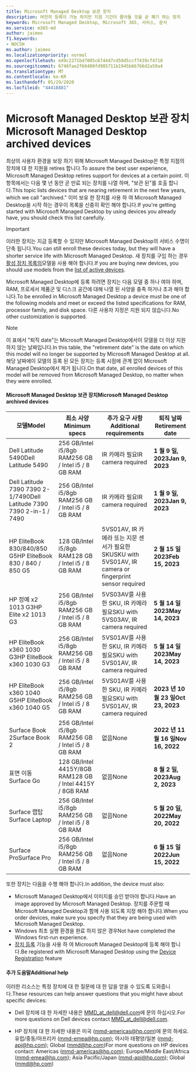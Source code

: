 ```yaml
---
title: Microsoft Managed Desktop 보관 장치
description: 여전히 등록이 가능 하지만 지원 기간이 줄어들 것을 곧 폐기 하는 장치
keywords: Microsoft Managed Desktop, Microsoft 365, 서비스, 문서
ms.service: m365-md
author: jaimeo
f1.keywords:
- NOCSH
ms.author: jaimeo
ms.localizationpriority: normal
ms.openlocfilehash: e49c2271bd7005c674447cd59d5ccf7439cf4710
ms.sourcegitcommit: 6746fae2f68400fd985711b1945b66766d2a59a4
ms.translationtype: MT
ms.contentlocale: ko-KR
ms.lasthandoff: 05/29/2020
ms.locfileid: "44418881"
---
```

# <a name="microsoft-managed-desktop-archived-devices"></a><span data-ttu-id="93a0d-104">Microsoft Managed Desktop 보관 장치</span><span class="sxs-lookup"><span data-stu-id="93a0d-104">Microsoft Managed Desktop archived devices</span></span>

<span data-ttu-id="93a0d-105">최상의 사용자 환경을 보장 하기 위해 Microsoft Managed Desktop은 특정 지점의 장치에 대 한 지원을 retires 합니다.</span><span class="sxs-lookup"><span data-stu-id="93a0d-105">To assure the best user experience, Microsoft Managed Desktop retires support for devices at a certain point.</span></span> <span data-ttu-id="93a0d-106">이 항목에서는 다음 몇 년 동안 곧 만료 되는 장치를 나열 하며, "보관 된"를 호출 합니다.</span><span class="sxs-lookup"><span data-stu-id="93a0d-106">This topic lists devices that are nearing retirement in the next few years, which we call "archived."</span></span> <span data-ttu-id="93a0d-107">이미 보유 한 장치를 사용 하 여 Microsoft Managed Desktop을 시작 하는 경우이 목록을 신중히 확인 해야 합니다.</span><span class="sxs-lookup"><span data-stu-id="93a0d-107">If you're getting started with Microsoft Managed Desktop by using devices you already have, you should check this list carefully.</span></span>

>[!IMPORTANT]
><span data-ttu-id="93a0d-108">이러한 장치는 지금 등록할 수 있지만 Microsoft Managed Desktop의 서비스 수명이 단축 됩니다.</span><span class="sxs-lookup"><span data-stu-id="93a0d-108">You can still enroll these devices today, but they will have a shorter service life with Microsoft Managed Desktop.</span></span> <span data-ttu-id="93a0d-109">새 장치를 구입 하는 경우 [활성 장치 목록의](./device-list.md)모델을 사용 해야 합니다.</span><span class="sxs-lookup"><span data-stu-id="93a0d-109">If you are buying new devices, you should use models from the [list of active devices](./device-list.md).</span></span>

<!-- Microsoft 365 E5; Device as a Service -->
<!-- Split from device & technologies topic. Destination topic for aka.ms/device-list  -->
<span data-ttu-id="93a0d-110">Microsoft Managed Desktop에 등록 하려면 장치는 다음 모델 중 하나 여야 하며, RAM, 프로세서 제품군 및 디스크 공간에 대해 나열 된 사양을 충족 하거나 초과 해야 합니다.</span><span class="sxs-lookup"><span data-stu-id="93a0d-110">To be enrolled in Microsoft Managed Desktop a device must be one of the following models and meet or exceed the listed specifications for RAM, processor family, and disk space.</span></span> <span data-ttu-id="93a0d-111">다른 사용자 지정은 지원 되지 않습니다.</span><span class="sxs-lookup"><span data-stu-id="93a0d-111">No other customization is supported.</span></span>



>[!NOTE]
><span data-ttu-id="93a0d-112">이 표에서 "퇴직 date"는 Microsoft Managed Desktop에서이 모델을 더 이상 지원 하지 않는 날짜입니다.</span><span class="sxs-lookup"><span data-stu-id="93a0d-112">In this table, the "retirement date" is the date on which this model will no longer be supported by Microsoft Managed Desktop at all.</span></span> <span data-ttu-id="93a0d-113">해당 날짜에이 모델의 등록 된 모든 장치는 등록 시점에 관계 없이 Microsoft Managed Desktop에서 제거 됩니다.</span><span class="sxs-lookup"><span data-stu-id="93a0d-113">On that date, all enrolled devices of this model will be removed from Microsoft Managed Desktop, no matter when they were enrolled.</span></span>

#### <a name="microsoft-managed-desktop-archived-devices"></a><span data-ttu-id="93a0d-114">Microsoft Managed Desktop 보관 장치</span><span class="sxs-lookup"><span data-stu-id="93a0d-114">Microsoft Managed Desktop archived devices</span></span>

| <span data-ttu-id="93a0d-115">모델</span><span class="sxs-lookup"><span data-stu-id="93a0d-115">Model</span></span>  | <span data-ttu-id="93a0d-116">최소 사양</span><span class="sxs-lookup"><span data-stu-id="93a0d-116">Minimum specs</span></span>  | <span data-ttu-id="93a0d-117">추가 요구 사항 </span><span class="sxs-lookup"><span data-stu-id="93a0d-117">Additional requirements</span></span>  | <span data-ttu-id="93a0d-118">퇴직 날짜</span><span class="sxs-lookup"><span data-stu-id="93a0d-118">Retirement date</span></span> |
|---------|---------|---------|---------|
| <span data-ttu-id="93a0d-119">Dell Latitude 5490</span><span class="sxs-lookup"><span data-stu-id="93a0d-119">Dell Latitude 5490</span></span>| <span data-ttu-id="93a0d-120">256 GB/Intel i5/8gb RAM</span><span class="sxs-lookup"><span data-stu-id="93a0d-120">256 GB / Intel i5 / 8 GB RAM</span></span> | <span data-ttu-id="93a0d-121">IR 카메라 필요</span><span class="sxs-lookup"><span data-stu-id="93a0d-121">IR camera required</span></span> | <span data-ttu-id="93a0d-122">**1 월 9 일, 2023**</span><span class="sxs-lookup"><span data-stu-id="93a0d-122">**Jan 9, 2023**</span></span> |
| <span data-ttu-id="93a0d-123">Dell Latitude 7390 7390 2-1/7490</span><span class="sxs-lookup"><span data-stu-id="93a0d-123">Dell Latitude 7390 7390 2-in-1 / 7490</span></span> | <span data-ttu-id="93a0d-124">256 GB/Intel i5/8gb RAM</span><span class="sxs-lookup"><span data-stu-id="93a0d-124">256 GB / Intel i5 / 8 GB RAM</span></span>   | <span data-ttu-id="93a0d-125">IR 카메라 필요</span><span class="sxs-lookup"><span data-stu-id="93a0d-125">IR camera required</span></span> | <span data-ttu-id="93a0d-126">**1 월 9 일, 2023**</span><span class="sxs-lookup"><span data-stu-id="93a0d-126">**Jan 9, 2023**</span></span> |
|<span data-ttu-id="93a0d-127">HP EliteBook 830/840/850 G5</span><span class="sxs-lookup"><span data-stu-id="93a0d-127">HP EliteBook 830 / 840 / 850 G5</span></span>| <span data-ttu-id="93a0d-128">128 GB/Intel i5/8gb RAM</span><span class="sxs-lookup"><span data-stu-id="93a0d-128">128 GB / Intel i5 / 8 GB RAM</span></span> | <span data-ttu-id="93a0d-129">5VS01AV, IR 카메라 또는 지문 센서가 필요한 SKU</span><span class="sxs-lookup"><span data-stu-id="93a0d-129">SKU with 5VS01AV, IR camera or fingerprint sensor required</span></span>  | <span data-ttu-id="93a0d-130">**2 월 15 일 2023**</span><span class="sxs-lookup"><span data-stu-id="93a0d-130">**Feb 15, 2023**</span></span> |
|<span data-ttu-id="93a0d-131">HP 정예 x2 1013 G3</span><span class="sxs-lookup"><span data-stu-id="93a0d-131">HP Elite x2 1013 G3</span></span>| <span data-ttu-id="93a0d-132">256 GB/Intel i5/8gb RAM</span><span class="sxs-lookup"><span data-stu-id="93a0d-132">256 GB / Intel i5 / 8 GB RAM</span></span> | <span data-ttu-id="93a0d-133">5VS03AV를 사용한 SKU, IR 카메라 필요</span><span class="sxs-lookup"><span data-stu-id="93a0d-133">SKU with 5VS03AV, IR camera required</span></span> |<span data-ttu-id="93a0d-134">**5 월 14 일 2023**</span><span class="sxs-lookup"><span data-stu-id="93a0d-134">**May 14, 2023**</span></span> |
|<span data-ttu-id="93a0d-135">HP EliteBook x360 1030 G3</span><span class="sxs-lookup"><span data-stu-id="93a0d-135">HP EliteBook x360 1030 G3</span></span>| <span data-ttu-id="93a0d-136">256 GB/Intel i5/8gb RAM</span><span class="sxs-lookup"><span data-stu-id="93a0d-136">256 GB / Intel i5 / 8 GB RAM</span></span> | <span data-ttu-id="93a0d-137">5VS01AV를 사용한 SKU, IR 카메라 필요</span><span class="sxs-lookup"><span data-stu-id="93a0d-137">SKU with 5VS01AV, IR camera required</span></span> |<span data-ttu-id="93a0d-138">**5 월 14 일 2023**</span><span class="sxs-lookup"><span data-stu-id="93a0d-138">**May 14, 2023**</span></span> |
|<span data-ttu-id="93a0d-139">HP EliteBook x360 1040 G5</span><span class="sxs-lookup"><span data-stu-id="93a0d-139">HP EliteBook x360 1040 G5</span></span>| <span data-ttu-id="93a0d-140">256 GB/Intel i5/8gb RAM</span><span class="sxs-lookup"><span data-stu-id="93a0d-140">256 GB / Intel i5 / 8 GB RAM</span></span> | <span data-ttu-id="93a0d-141">5VS01AV를 사용한 SKU, IR 카메라 필요</span><span class="sxs-lookup"><span data-stu-id="93a0d-141">SKU with 5VS01AV, IR camera required</span></span> | <span data-ttu-id="93a0d-142">**2023 년 10 월 23 일**</span><span class="sxs-lookup"><span data-stu-id="93a0d-142">**Oct 23, 2023**</span></span> |
|<span data-ttu-id="93a0d-143">Surface Book 2</span><span class="sxs-lookup"><span data-stu-id="93a0d-143">Surface Book 2</span></span>| <span data-ttu-id="93a0d-144">256 GB/Intel i5/8gb RAM</span><span class="sxs-lookup"><span data-stu-id="93a0d-144">256 GB / Intel i5 / 8 GB RAM</span></span> | <span data-ttu-id="93a0d-145">없음</span><span class="sxs-lookup"><span data-stu-id="93a0d-145">None</span></span> | <span data-ttu-id="93a0d-146">**2022 년 11 월 16 일**</span><span class="sxs-lookup"><span data-stu-id="93a0d-146">**Nov 16, 2022**</span></span> |
|<span data-ttu-id="93a0d-147">표면 이동</span><span class="sxs-lookup"><span data-stu-id="93a0d-147">Surface Go</span></span>| <span data-ttu-id="93a0d-148">128 GB/Intel 4415Y/8GB RAM</span><span class="sxs-lookup"><span data-stu-id="93a0d-148">128 GB / Intel 4415Y / 8GB RAM</span></span> | <span data-ttu-id="93a0d-149">없음</span><span class="sxs-lookup"><span data-stu-id="93a0d-149">None</span></span> | <span data-ttu-id="93a0d-150">**8 월 2 일, 2023**</span><span class="sxs-lookup"><span data-stu-id="93a0d-150">**Aug 2, 2023**</span></span> |
|<span data-ttu-id="93a0d-151">Surface 랩탑</span><span class="sxs-lookup"><span data-stu-id="93a0d-151">Surface Laptop</span></span>| <span data-ttu-id="93a0d-152">256 GB/Intel i5/8gb RAM</span><span class="sxs-lookup"><span data-stu-id="93a0d-152">256 GB / Intel i5 / 8 GB RAM</span></span> | <span data-ttu-id="93a0d-153">없음</span><span class="sxs-lookup"><span data-stu-id="93a0d-153">None</span></span> | <span data-ttu-id="93a0d-154">**5 월 20 일, 2022**</span><span class="sxs-lookup"><span data-stu-id="93a0d-154">**May 20, 2022**</span></span> |
|<span data-ttu-id="93a0d-155">Surface Pro</span><span class="sxs-lookup"><span data-stu-id="93a0d-155">Surface Pro</span></span>| <span data-ttu-id="93a0d-156">256 GB/Intel i5/8gb RAM</span><span class="sxs-lookup"><span data-stu-id="93a0d-156">256 GB / Intel i5 / 8 GB RAM</span></span> | <span data-ttu-id="93a0d-157">없음</span><span class="sxs-lookup"><span data-stu-id="93a0d-157">None</span></span> | <span data-ttu-id="93a0d-158">**6 월 15 일 2022**</span><span class="sxs-lookup"><span data-stu-id="93a0d-158">**Jun 15, 2022**</span></span> |


<span data-ttu-id="93a0d-159">또한 장치는 다음을 수행 해야 합니다.</span><span class="sxs-lookup"><span data-stu-id="93a0d-159">In addition, the device must also:</span></span>

- <span data-ttu-id="93a0d-160">Microsoft Managed Desktop에서 이미지를 승인 받아야 합니다.</span><span class="sxs-lookup"><span data-stu-id="93a0d-160">Have an image approved by Microsoft Managed Desktop.</span></span> <span data-ttu-id="93a0d-161">장치를 주문할 때 Microsoft Managed Desktop과 함께 사용 되도록 지정 해야 합니다.</span><span class="sxs-lookup"><span data-stu-id="93a0d-161">When you order devices, make sure you specify that they are being used with Microsoft Managed Desktop.</span></span>
- <span data-ttu-id="93a0d-162">Windows 최초 실행 환경을 완료 하지 않은 경우</span><span class="sxs-lookup"><span data-stu-id="93a0d-162">Not have completed the Windows first-run experience.</span></span>
- <span data-ttu-id="93a0d-163">[장치 등록](https://aka.ms/mmddrhelp) 기능을 사용 하 여 Microsoft Managed Desktop에 등록 해야 합니다.</span><span class="sxs-lookup"><span data-stu-id="93a0d-163">Be registered with Microsoft Managed Desktop using the [Device Registration](https://aka.ms/mmddrhelp) feature</span></span>

#### <a name="additional-help"></a><span data-ttu-id="93a0d-164">추가 도움말</span><span class="sxs-lookup"><span data-stu-id="93a0d-164">Additional help</span></span>

<span data-ttu-id="93a0d-165">이러한 리소스는 특정 장치에 대 한 질문에 대 한 답을 얻을 수 있도록 도와줍니다.</span><span class="sxs-lookup"><span data-stu-id="93a0d-165">These resources can help answer questions that you might have about specific devices:</span></span>

- <span data-ttu-id="93a0d-166">Dell 장치에 대 한 자세한 내용은 [MMD_at_dell@dell.com](mailto:MMD_at_dell@dell.com)에 문의 하십시오.</span><span class="sxs-lookup"><span data-stu-id="93a0d-166">For more questions on Dell devices contact [MMD_at_dell@dell.com](mailto:MMD_at_dell@dell.com).</span></span>

- <span data-ttu-id="93a0d-167">HP 장치에 대 한 자세한 내용은 미국 ([mmd-americas@hp.com](mailto:mmd-americas@hp.com))에 문의 하세요. 유럽/중동/아프리카 ([mmd-emea@hp.com](mailto:mmd-emea@hp.com)); 아시아 태평양/일본 ([mmd-apj@hp.com](mailto:mmd-apj@hp.com)); Global ([mmd@hp.com](mailto:mmd@hp.com))</span><span class="sxs-lookup"><span data-stu-id="93a0d-167">For more questions on HP devices contact: Americas ([mmd-americas@hp.com](mailto:mmd-americas@hp.com)); Europe/Middle East/Africa ([mmd-emea@hp.com](mailto:mmd-emea@hp.com)); Asia Pacific/Japan ([mmd-apj@hp.com](mailto:mmd-apj@hp.com)); Global ([mmd@hp.com](mailto:mmd@hp.com))</span></span>
